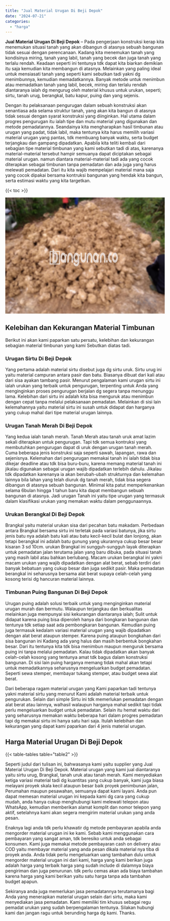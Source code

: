 ```yaml
---
title: "Jual Material Urugan Di Beji Depok"
date: "2024-07-21"
categories: 
  - "harga"
---
```


**Jual Material Urugan Di Beji Depok** – Pada pengerjaan konstruksi kerap kita menemukan situasi tanah yang akan dibangun di atasnya sebuah bangunan tidak sesuai dengan perencanaan. Kadang kita menemukan tanah yang kondisinya miring, tanah yang labil, tanah yang becek dan juga tanah yang terlalu rendah. Keadaan seperti ini tentunya tdk dapat kita biarkan demikian itu saja kemudian kita membangun di atasnya. Melainkan yang paling ideal untuk mensiasati tanah yang seperti kami sebutkan tadi yakni dg menimbunnya, kemudian memadatkannya. Banyak metode untuk menimbun atau memadatkan tanah yang labil, becek, miring dan terlalu rendah diantaranya ialah dg mengurug oleh material khusus untuk urukan, seperti; sirtu, tanah urug, berangkal, batu kapur, puing dan yang sejenis.

Dengan itu pelaksanaan pengurugan dalam sebuah konstruksi akan senantiasa ada selama struktur tanah, yang akan kita bangun di atasnya tidak sesuai dengan syarat konstruksi yang diinginkan. Hal utama dalam progres pengurugan itu ialah tipe dan mutu material yang digunakan dan metode pemadatannya. Seandainya kita mengharapkan hasil timbunan atau urugan yang padat, tidak labil, maka tentunya kita harus memilih variasi material urugan yang pantas, tdk membuang banyak waktu, serta budget terjangkau dan gampang dipadatkan. Apabila kita teliti kembali dari sebagian tipe material timbunan yang kami sebutkan tadi di atas, karenanya material-material tersebut hampir semuanya dapat diciptakan sebagai material urugan. namun diantara material-material tadi ada yang cocok diterapkan sebagai timbunan tanpa pemadatan dan ada juga yang harus melewati pemadatan. Dari itu kita wajib mempelajari material mana saja yang cocok dipakai bersama kontruksi bangunan yang hendak kita bangun, serta estimasi waktu yang kita targetkan.

{{< toc >}}

![Jual Material Urugan Di Beji Depok](/images/jual-urugan-31.png)

## Kelebihan dan Kekurangan Material Timbunan

Berikut ini akan kami paparkan satu persatu, kelebihan dan kekurangan sebagian material timbunan yang kami Sebutkan diatas tadi.

### Urugan Sirtu Di Beji Depok

Yang pertama adalah material sirtu disebut juga dg sirtu uruk. Sirtu urug ini yaitu material campuran antara pasir dan batu. Biasanya dibuat dari kali atau dari sisa ayakan tambang pasir. Menurut pengalaman kami urugan sirtu ini ialah urukan yang terbaik untuk pengurugan, terpenting untuk Anda yang menginginkan proses pengurugan berjalan dg segera tanpa menunggu lama. Kelebihan dari sirtu ini adalah kita bisa menguruk atau menimbun dengan cepat tanpa melalui pelaksanaan pemadatan. Melainkan di sisi lain kelemahannya yaitu material sirtu ini susah untuk didapat dan harganya yang cukup mahal dari tipe material urugan lainnya.

### Urugan Tanah Merah Di Beji Depok

Yang kedua ialah tanah merah. Tanah Merah atau tanah uruk amat lazim sekali diterapkan untuk pengurugan. Tapi tdk semua kontruksi yang membutuhkan pengurugan dapat di uruk dengan urugan tanah merah. Cuma beberapa jenis konstruksi saja seperti sawah, lapangan, rawa dan sejenisnya. Kelemahan dari pengurugan memakai tanah ini ialah tidak bisa dikejar deadline atau tdk bisa buru-buru, karena memang material tanah ini jikalau digunakan sebagai urugan wajib dipadatkan terlebih dahulu. Jikalau tdk dipadatkan karenanya ia akan berubah-ubah strukturnya dan kelemahan lainnya bila lahan yang telah diuruk dg tanah merah, tidak bisa segera dibangun di atasnya sebuah bangunan. Minimal kita patut memperkenankan selama 6bulan hingga 1 tahun baru kita dapat membangun sebuah bangunan di atasnya. Jadi urugan Tanah ini yaitu tipe urugan yang termasuk dalam klasifikasi urukan yang memakan waktu dalam penggunaannya.

### Urukan Berangkal Di Beji Depok

Brangkal yaitu material urukan sisa dari pecahan batu makadam. Perbedaan antara Brangkal bersama sirtu ini terletak pada variasi batunya, jika sirtu jenis batu nya adalah batu kali atau batu kecil-kecil bulat dan lonjong, akan tetapi berangkal ini adalah batu gunung yang ukurannya cukup besar besar kisaran 3 sd 10cm. urukan Brangkal ini sungguh-sungguh layak diterapkan untuk pemadatan jalan terutama jalan yang baru dibuka, pada situasi tanah yang masih labil atau bahkan berlubang. Macam urukan berangkal ini yakni macam urukan yang wajib dipadatkan dengan alat berat, sebab terdiri dari banyak bebatuan yang cukup besar dan juga sedikit pasir. Maka pemadatan berangkal ini seharusnya bersama alat berat supaya celah-celah yang kosong terisi dg hancuran material lainnya.

### Timbunan Puing Bangunan Di Beji Depok

Urugan puing adalah solusi terbaik untuk yang menginginkan material urugan murah dan bermutu. Walaupun terjangkau dan berkualitas melainkan juga mempunyai sisi kekurangan diantaranya ialah; Sulit untuk didapat karena puing bisa diperoleh hanya dari bongkaran bangunan dan tentunya tdk setiap saat ada pembongkaran bangunan. Kemudian puing juga termasuk kedalam variasi material urugan yang wajib dipadatkan dengan alat berat ataupun stemper. Karena puing ataupun bongkahan dari sisa bangunan ini Kadang ada yang halus dan masih berbentuk bongkahan besar. Dari itu tentunya kita tdk bisa menimbun maupun menguruk bersama puing ini tanpa melalui pemadatan. Kalau tidak dipadatkan akan banyak celah-celah kosong yang tentunya amat tdk bagus dalam konstruksi bangunan. Di sisi lain puing harganya memang tidak mahal akan tetapi untuk memadatkannya seharusnya mengeluarkan budget pemadatan. Seperti sewa stemper, membayar tukang stemper, atau budget sewa alat berat.

Dari beberapa ragam material urugan yang Kami paparkan tadi tentunya yakni material sirtu yang menurut Kami adalah material terbaik untuk pengurukan. Selain dari simple Sirtu ini tdk memerlukan pemadatan dengan alat berat atau lainnya, walhasil walaupun harganya mahal sedikit tapi tidak perlu mengeluarkan budget untuk pemadatan. Selain itu hemat waktu dari yang seharusnya memakan waktu beberapa hari dalam progres pemadatan tapi dg memakai sirtu ini hanya satu hari saja. Itulah kelebihan dan kekurangan yang dapat kami paparkan dari 4 jenis material urugan.

## Harga Material Urugan Di Beji Depok

{{< table-tables table="table2" >}}

Seperti judul dari tulisan ini, bahwasanya kami yaitu supplier yang Jual Material Urugan Di Beji Depok. Material urugan yang kami jual diantaranya yaitu sirtu urug, Brangkal, tanah uruk atau tanah merah. Kami menyediakan ketiga variasi material tadi dg kuantitas yang cukup banyak, kami juga biasa melayani proyek skala kecil ataupun besar baik proyek penimbunan jalan, Perumahan maupun pesawahan, semuanya dapat kami layani. Anda pun dapat memesan material urugan ini kepada kami dg cara yang cukup mudah, anda hanya cukup menghubungi kami melewati telepon atau WhatsApp, kemudian memberikan alamat komplit dan nomor telepon yang aktif, setelahnya kami akan segera mengirim material urukan yang anda pesan.

Enaknya lagi anda tdk perlu khawatir dg metode pembayaran apabila anda mengorder material urugan ini ke kami. Sebab kami menggunakan cara pembayaran yang sangat aman, tdk beresiko untuk anda sebagai konsumen. Kami juga memakai metode pembayaran cash on delivery atau COD yaitu membayar material yang anda pesan dikala material nya tiba di proyek anda. Anda tidak perlu mengeluarkan uang tambahan dulu untuk mengorder material urugan ini dari kami, harga yang kami berikan juga adalah harga yang terbaik harga yang sudah include di dalamnya biaya pengiriman dan juga penurunan. tdk perlu cemas akan ada biaya tambahan karena harga yang kami berikan yaitu satu harga tanpa ada tambahan budget apapun.

Sekiranya anda juga memerlukan jasa pemadatannya terutamanya bagi Anda yang menerapkan material urugan selain dari sirtu, maka kami menyediakan jasa pemadatan. Kami memiliki tim khusus sebagai regu pemadat urukan yang sudah berpengalaman tentunya. Silakan hubungi kami dan jangan ragu untuk berunding harga dg kami. Thanks.
